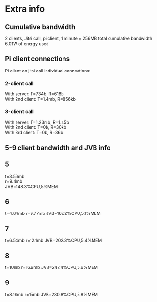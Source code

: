 # Extra info
## Cumulative bandwidth
2 clients, Jitsi call, pi client, 1 minute = 256MB total cumulative bandwidth      
6.01W of energy used   
## Pi client connections 
Pi client on jitsi call individual connections:         
### 2-client call 
With server: T=734b, R=618b   
With 2nd client: T=1.4mb, R=856kb   
### 3-client call
With server: T=1.23mb, R=1.45b   
With 2nd client: T=0b, R=30kb   
With 3rd client: T=0b, R=36b   
## 5-9 client bandwidth and JVB info
## 5
t=3.56mb   
r=9.4mb   
JVB=148.3%CPU,5%MEM   
## 6
t=4.84mb
r=9.77mb
JVB=167.2%CPU,5.1%MEM
## 7
t=6.54mb
r=12.1mb
JVB=202.3%CPU,5.4%MEM
## 8
t=10mb
r=16.9mb
JVB=247.4%CPU,5.6%MEM
## 9
t=8.16mb
r=15mb
JVB=230.8%CPU,5.8%MEM
